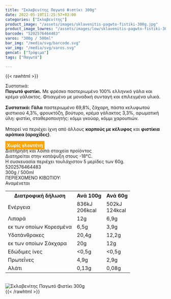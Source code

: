 ```yaml
---
title: "Σκλαβενίτης Παγωτό Φιστίκι 300g"
date: 2022-05-19T11:25:57+03:00
categories: ["Σκλαβενίτης"]
product_image: "/assets/images/sklavenitis-pagwto-fistiki-300g.jpg"
product_image_lowres: "/assets/images/low/sklavenitis-pagwto-fistiki-300g.jpg"
barcode: "5202576464483"
varos: "300g / 500ml"
bar_img: "/media/svg/barcode.svg"
var_img: "/media/svg/varos.svg"
gencat: ["Τρόφιμα"]
tags: ["Παγωτά"]

---
```

{{< rawhtml >}}

<div class="sload563"><div class="product"><div id="sistatika">Συστατικά:</div><div class="alltext"><b>Παγωτό φιστίκι.</b> Με φρέσκο παστεριωμένο 100% ελληνικό γάλα και κρέμα γάλακτος. Φτιαγμένο με μοναδική συνταγή και επιλεγμένα υλικά.<br><br><b>Συστατικά: Γάλα</b> παστεριωμένο 69,8%, ζάχαρη, πάστα κελυφωτού φιστικιού 4,3%, φρουκτόζη, βούτυρο, κρέμα γάλακτος 3,3%, αρωματική ύλη: φιστίκι, σταθεροποιητής: κόμμι γκούαρ, κόμμι χαρουπιών.<br><br>Μπορεί να περιέχει ίχνη από άλλους <b>καρπούς με κέλυφος</b> και <b>φιστίκια αράπικα (αραχίδες)</b>.<br><br><b style="background:orange;padding:5px;color:#fff">Χωρίς γλουτένη</b></div><div id="loipa">Διατήρηση και λοιπά στοιχεία προϊόντος</div><div class="alltext">Διατηρείται στην κατάψυξη στους -18°C.<br>Η συσκευασία περιέχει τουλάχιστον 5 μερίδες των 60g.<br></div><div id="barcode"><div id="barimage1"></div><span id="bartext">5202576464483</span></div><div id="varos"><div id="varosimage1"></div><span id="varostext">300g / 500ml</span></div><div id="kivotio">ΠΕΡΙΕΧΟΜΕΝΟ ΚΙΒΩΤΙΟΥ:<br>Αναμένεται</div><div class="tabout"><table id="diatable"><tbody><tr><th>Διατροφική δήλωση</th><th>Ανά 100g</th><th>Ανά 60g</th></tr><tr><td class="texr2">Ενέργεια</td><td class="texr">836kJ<br>206kcal</td><td class="texr">502kJ<br>124kcal</td></tr><tr><td class="texr2">Λιπαρά</td><td class="texr">12g</td><td class="texr">6,9g</td></tr><tr><td class="gray">εκ των οποίων Κορεσµένα</td><td class="gray2">6,5g</td><td class="gray2">3,9g</td></tr><tr><td class="texr2">Yδατάνθρακες</td><td class="texr">20,4g</td><td class="texr">12,2g</td></tr><tr><td class="gray">εκ των οποίων Σάκχαρα</td><td class="gray2">20g</td><td class="gray2">12g</td></tr><tr><td class="texr2">Eδώδιμες ίνες</td><td class="texr">&lt;0,5g</td><td class="texr">&lt;0,5g</td></tr><tr><td class="texr2">Πρωτεΐνες</td><td class="texr">4,9g</td><td class="texr">2,9g</td></tr><tr><td class="texr2">Αλάτι</td><td class="texr">0,13g</td><td class="texr">0,08g</td></tr></tbody></table></div><br><div class="pimg"><img alt="Σκλαβενίτης Παγωτό Φιστίκι 300g" title="Σκλαβενίτης Παγωτό Φιστίκι 300g" src="/assets/images/sklavenitis-pagwto-fistiki-300g.jpg"></div></div></div>
{{< /rawhtml >}}


